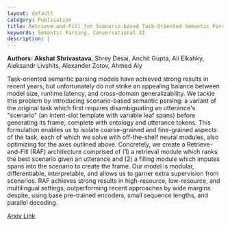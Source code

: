```yaml
---
layout: default
category: Publication
title: Retrieve-and-Fill for Scenario-based Task-Oriented Semantic Parsing
keywords: Semantic Parsing, Conversational AI
description: |
---
```


**Authors:** **Akshat Shrivastava**, Shrey Desai, Anchit Gupta, Ali Elkahky, Aleksandr Livshits, Alexander Zotov, Ahmed Aly 

Task-oriented semantic parsing models have achieved strong results in recent years, but unfortunately do not strike an appealing balance between model size, runtime latency, and cross-domain generalizability. We tackle this problem by introducing scenario-based semantic parsing: a variant of the original task which first requires disambiguating an utterance's "scenario" (an intent-slot template with variable leaf spans) before generating its frame, complete with ontology and utterance tokens. This formulation enables us to isolate coarse-grained and fine-grained aspects of the task, each of which we solve with off-the-shelf neural modules, also optimizing for the axes outlined above. Concretely, we create a Retrieve-and-Fill (RAF) architecture comprised of (1) a retrieval module which ranks the best scenario given an utterance and (2) a filling module which imputes spans into the scenario to create the frame. Our model is modular, differentiable, interpretable, and allows us to garner extra supervision from scenarios. RAF achieves strong results in high-resource, low-resource, and multilingual settings, outperforming recent approaches by wide margins despite, using base pre-trained encoders, small sequence lengths, and parallel decoding.

[Arxiv Link](https://arxiv.org/abs/2202.00901)

